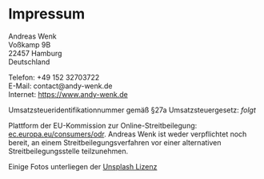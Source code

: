 <h1 class="post-title divided p-name" itemprop="name headline">Impressum</h1>

<div class="imprint">
  <p>
    Andreas Wenk<br>  
    Voßkamp 9B<br>  
    22457 Hamburg<br>   
    Deutschland<br>   
  </p>

  <p>
    Telefon: +49 152 32703722<br>
    E-Mail: contact@andy-wenk.de<br>  
    Internet: <a href="https://www.andy-wenk.de">https://www.andy-wenk.de</a><br>
  </p>

  <p>Umsatzsteueridentifikationnummer gemäß §27a Umsatzsteuergesetz: <i>folgt</i></p>

  <p>Plattform der EU-Kommission zur Online-Streitbeilegung: <a href="ec.europa.eu/consumers/odr">ec.europa.eu/consumers/odr</a>. Andreas Wenk ist weder verpflichtet noch bereit, an einem Streitbeilegungsverfahren vor einer alternativen Streitbeilegungsstelle teilzunehmen.</p>

  <p>Einige Fotos unterliegen der <a href="https://unsplash.com/de/lizenz" target="_blank">Unsplash Lizenz</a></p>
</div>
